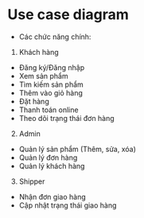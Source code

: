 
# Use case diagram
- Các chức năng chính:
1. Khách hàng
+ Đăng ký/Đăng nhập
+ Xem sản phẩm
+ Tìm kiếm sản phẩm
+ Thêm vào giỏ hàng
+ Đặt hàng
+ Thanh toán online
+ Theo dõi trạng thái đơn hàng
2. Admin
+ Quản lý sản phẩm (Thêm, sửa, xóa)
+ Quản lý đơn hàng
+ Quản lý khách hàng
3. Shipper
+ Nhận đơn giao hàng
+ Cập nhật trạng thái giao hàng
